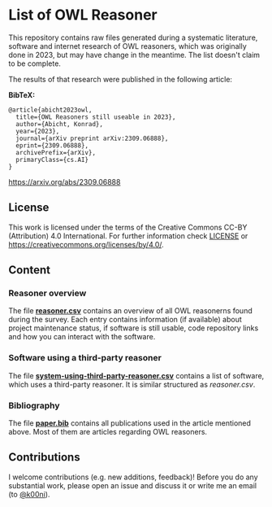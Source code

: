 # List of OWL Reasoner

This repository contains raw files generated during a systematic literature, software and internet research of OWL reasoners, which was originally done in 2023, but may have change in the meantime. 
The list doesn't claim to be complete.

The results of that research were published in the following article:

**BibTeX:**
```
@article{abicht2023owl,
  title={OWL Reasoners still useable in 2023},
  author={Abicht, Konrad},
  year={2023},
  journal={arXiv preprint arXiv:2309.06888},
  eprint={2309.06888},
  archivePrefix={arXiv},
  primaryClass={cs.AI}
}
```

https://arxiv.org/abs/2309.06888

## License

This work is licensed under the terms of the Creative Commons CC-BY (Attribution) 4.0 International. For further information check [LICENSE](./LICENSE) or https://creativecommons.org/licenses/by/4.0/.

## Content

### Reasoner overview

The file [**reasoner.csv**](./reasoner.csv) contains an overview of all OWL reasonerns found during the survey. 
Each entry contains information (if available) about project maintenance status, if software is still usable, code repository links and how you can interact with the software.

### Software using a third-party reasoner

The file [**system-using-third-party-reasoner.csv**](./system-using-third-party-reasoner.csv) contains a list of software, which uses a third-party reasoner.
It is similar structured as *reasoner.csv*.

### Bibliography

The file [**paper.bib**](./paper.bib) contains all publications used in the article mentioned above.
Most of them are articles regarding OWL reasoners.

## Contributions

I welcome contributions (e.g. new additions, feedback)! Before you do any substantial work, please open an issue and discuss it or write me an email (to [@k00ni](https://github.com/k00ni)).

